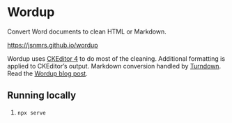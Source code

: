 # Wordup

Convert Word documents to clean HTML or Markdown.

<https://jsnmrs.github.io/wordup>

Wordup uses [CKEditor 4](https://ckeditor.com/) to do most of the cleaning. Additional formatting is applied to CKEditor&rsquo;s output. Markdown conversion handled by [Turndown](https://github.com/mixmark-io/turndown). Read the [Wordup blog post](https://jasonmorris.com/code/wordup/).

## Running locally

1. `npx serve`
